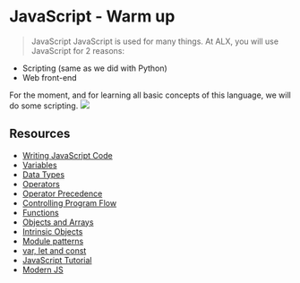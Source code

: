 # JavaScript - Warm up
> JavaScript
JavaScript is used for many things. At ALX, you will use JavaScript for 2 reasons:

* Scripting (same as we did with Python)
* Web front-end

For the moment, and for learning all basic concepts of this language, we will do some scripting.
![](https://s3.amazonaws.com/intranet-projects-files/holbertonschool-higher-level_programming+/303/Javascript-535.png.jpeg)

## Resources
* [Writing JavaScript Code](https://intranet.alxswe.com/rltoken/APZmtL9w79192Tb5rnlZdw)
* [Variables](https://intranet.alxswe.com/rltoken/uS2wx3lepQNsZv9s8QiIHw)
* [Data Types](https://intranet.alxswe.com/rltoken/-A8NrRXtbEQxgnsn5RcCdA)
* [Operators](https://intranet.alxswe.com/rltoken/APZmtL9w79192Tb5rnlZdw)
* [Operator Precedence](https://intranet.alxswe.com/rltoken/x-s3s429IZq24OcvBsmB-Q)
* [Controlling Program Flow](https://intranet.alxswe.com/rltoken/RNqXLZl7X89l8j9ahmZpvQ)
* [Functions](https://intranet.alxswe.com/rltoken/NfmE5LmeO3KJvSS9WgzFWw)
* [Objects and Arrays](https://intranet.alxswe.com/rltoken/tii5tBRqPGmZSLdIYPphGQ)
* [Intrinsic Objects](https://intranet.alxswe.com/rltoken/tii5tBRqPGmZSLdIYPphGQ)
* [Module patterns](https://intranet.alxswe.com/rltoken/BO7eZ67y8m5IN73fOOBZUg)
* [var, let and const](https://intranet.alxswe.com/rltoken/Hv8cxS35QWiJUcBJKMA76g)
* [JavaScript Tutorial](https://intranet.alxswe.com/rltoken/R2STzQtaj4RWSsadh4cYeA)
* [Modern JS](https://intranet.alxswe.com/rltoken/AM2vFBysBJNU37w8N1zZog)
